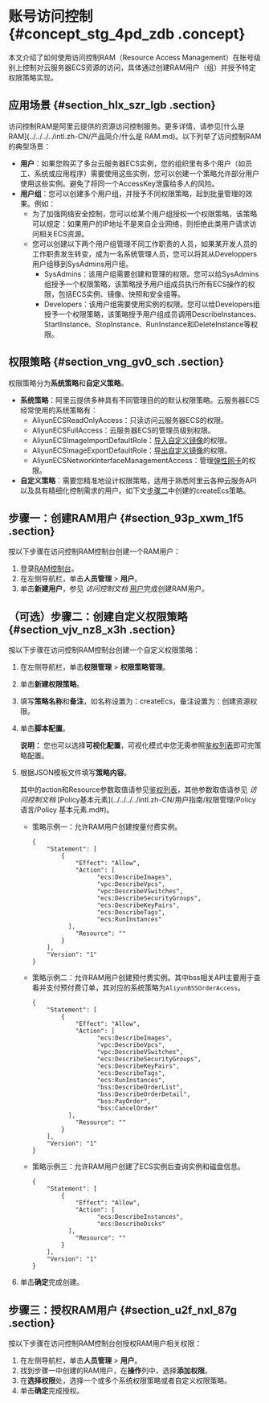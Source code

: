 # 账号访问控制 {#concept_stg_4pd_zdb .concept}

本文介绍了如何使用访问控制RAM（Resource Access Management）在账号级别上控制对云服务器ECS资源的访问，具体通过创建RAM用户（组）并授予特定权限策略实现。

## 应用场景 {#section_hlx_szr_lgb .section}

访问控制RAM是阿里云提供的资源访问控制服务。更多详情，请参见[什么是RAM](../../../../intl.zh-CN/产品简介/什么是 RAM.md)。以下列举了访问控制RAM的典型场景：

-   **用户**：如果您购买了多台云服务器ECS实例，您的组织里有多个用户（如员工、系统或应用程序）需要使用这些实例，您可以创建一个策略允许部分用户使用这些实例。避免了将同一个AccessKey泄露给多人的风险。
-   **用户组**：您可以创建多个用户组，并授予不同权限策略，起到批量管理的效果。例如：
    -   为了加强网络安全控制，您可以给某个用户组授权一个权限策略，该策略可以规定：如果用户的IP地址不是来自企业网络，则拒绝此类用户请求访问相关ECS资源。
    -   您可以创建以下两个用户组管理不同工作职责的人员，如果某开发人员的工作职责发生转变，成为一名系统管理人员，您可以将其从Developpers用户组移到SysAdmins用户组。
        -   SysAdmins：该用户组需要创建和管理的权限。您可以给SysAdmins组授予一个权限策略，该策略授予用户组成员执行所有ECS操作的权限，包括ECS实例、镜像、快照和安全组等。
        -   Developers：该用户组需要使用实例的权限。您可以给Developers组授予一个权限策略，该策略授予用户组成员调用DescribeInstances、StartInstance、StopInstance、RunInstance和DeleteInstance等权限。

## 权限策略 {#section_vng_gv0_sch .section}

权限策略分为**系统策略**和**自定义策略**。

-   **系统策略**：阿里云提供多种具有不同管理目的的默认权限策略。云服务器ECS经常使用的系统策略有：
    -   AliyunECSReadOnlyAccess：只读访问云服务器ECS的权限。
    -   AliyunECSFullAccess：云服务器ECS的管理员级别权限。
    -   AliyunECSImageImportDefaultRole：[导入自定义镜像](../../../../intl.zh-CN/镜像/自定义镜像/导入镜像/导入自定义镜像.md#)的权限。
    -   AliyunECSImageExportDefaultRole：[导出自定义镜像](../../../../intl.zh-CN/镜像/自定义镜像/导出镜像.md#)的权限。
    -   AliyunECSNetworkInterfaceManagementAccess：管理[弹性网卡](../../../../intl.zh-CN/网络/弹性网卡/弹性网卡概述.md#)的权限。
-   **自定义策略**：需要您精准地设计权限策略，适用于熟悉阿里云各种云服务API以及具有精细化控制需求的用户。如下文[步骤二](#)中创建的createEcs策略。

## 步骤一：创建RAM用户 {#section_93p_xwm_1f5 .section}

按以下步骤在访问控制RAM控制台创建一个RAM用户：

1.  登录[RAM控制台](https://ram.console.aliyun.com/policies/new)。
2.  在左侧导航栏，单击**人员管理** \> **用户**。
3.  单击**新建用户**，参见 *访问控制文档* [用户](../../../../intl.zh-CN/用户指南/身份管理/用户管理/用户.md#)完成创建RAM用户。

## （可选）步骤二：创建自定义权限策略 {#section_vjv_nz8_x3h .section}

按以下步骤在访问控制RAM控制台创建一个自定义权限策略：

1.  在左侧导航栏，单击**权限管理** \> **权限策略管理**。
2.  单击**新建权限策略**。
3.  填写**策略名称**和**备注**，如名称设置为：createEcs，备注设置为：创建资源权限。
4.  单击**脚本配置**。

    **说明：** 您也可以选择**可视化配置**，可视化模式中您无需参照[鉴权列表](../../../../intl.zh-CN/API参考/鉴权规则.md#)即可完策略配置。

5.  根据JSON模板文件填写**策略内容**。

    其中的action和Resource参数取值请参见[鉴权列表](../../../../intl.zh-CN/API参考/鉴权规则.md#)，其他参数取值请参见 *访问控制文档* [Policy基本元素](../../../../intl.zh-CN/用户指南/权限管理/Policy 语言/Policy 基本元素.md#)。

    -   策略示例一：允许RAM用户创建按量付费实例。

        ```
        {
            "Statement": [
                {
                    "Effect": "Allow",
            	    "Action": [
              		      "ecs:DescribeImages", 
            		      "vpc:DescribeVpcs", 
            		      "vpc:DescribeVSwitches", 
            		      "ecs:DescribeSecurityGroups", 
            		      "ecs:DescribeKeyPairs",
            		      "ecs:DescribeTags", 
            		      "ecs:RunInstances"
                  ],
                    "Resource": ""
                }
            ],
            "Version": "1"
        }
        ```

    -   策略示例二：允许RAM用户创建预付费实例。其中bss相关API主要用于查看并支付预付费订单，其对应的系统策略为`AliyunBSSOrderAccess`。

        ```
        {
            "Statement": [
                {
                    "Effect": "Allow",
            	    "Action": [
              		      "ecs:DescribeImages", 
            		      "vpc:DescribeVpcs", 
            		      "vpc:DescribeVSwitches", 
            		      "ecs:DescribeSecurityGroups", 
            		      "ecs:DescribeKeyPairs",
            		      "ecs:DescribeTags", 
            		      "ecs:RunInstances",
               	   	      "bss:DescribeOrderList",
             		      "bss:DescribeOrderDetail",
             		      "bss:PayOrder",
            		      "bss:CancelOrder"
                  ],
                    "Resource": ""
                }
            ],
            "Version": "1"
        }
        ```

    -   策略示例三：允许RAM用户创建了ECS实例后查询实例和磁盘信息。

        ```
        {
            "Statement": [
                {
                    "Effect": "Allow",
            	    "Action": [
              		      "ecs:DescribeInstances", 
            		      "ecs:DescribeDisks"
                  ],
                    "Resource": ""
                }
            ],
            "Version": "1"
        }
        ```

6.  单击**确定**完成创建。

## 步骤三：授权RAM用户 {#section_u2f_nxl_87g .section}

按以下步骤在访问控制RAM控制台创授权RAM用户相关权限：

1.  在左侧导航栏，单击**人员管理** \> **用户**。
2.  找到步骤一中创建的RAM用户，在**操作**列中，选择**添加权限**。
3.  在**选择权限**处，选择一个或多个系统权限策略或者自定义权限策略。
4.  单击**确定**完成授权。

